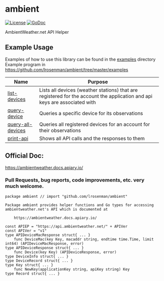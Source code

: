 # ambient
[![License](https://img.shields.io/badge/License-BSD%202--Clause-orange.svg)](https://opensource.org/licenses/BSD-2-Clause)
[![GoDoc](https://godoc.org/github.com/lrosenman/ambient?status.svg)](https://godoc.org/github.com/lrosenman/ambient)

AmbientWeather.net API Helper

## Example Usage
Examples of how to use this library can be found in the [examples](/examples) directory
Example program in https://github.com/lrosenman/ambient/tree/master/examples

| Name                                                     | Purpose                                                                                                                   |
|----------------------------------------------------------|---------------------------------------------------------------------------------------------------------------------------|
| [list-devices](/examples/list-devices/main.go)           | Lists all devices (weather stations) that are registered for the account the application and api keys are associated with |
| [query-device](/examples/query-device/main.go)           | Queries a specific device for its observations                                                                            |
| [query-all-devices](/examples/query-all-devices/main.go) | Queries all registered devices for an account for their observations                                                      |
| [print-api](/examples/print-api/main.go)                 | Shows all API calls and the responses to them                                                                             |

## Official Doc:

https://ambientweather.docs.apiary.io/

### Pull Requests, bug reports, code improvements, etc. very much welcome.


```
package ambient // import "github.com/lrosenman/ambient"

Package ambient provides helper functions and Go types for accessing
ambientweather.net's API which is documented at

    https://ambientweather.docs.apiary.io/

const APIEP = "https://api.ambientweather.net/" + APIVer
const APIVer = "v1"
type APIDeviceMacResponse struct{ ... }
    func DeviceMac(key Key, macaddr string, endtime time.Time, limit int64) (APIDeviceMacResponse, error)
type APIDeviceResponse struct{ ... }
    func Device(key Key) (APIDeviceResponse, error)
type DeviceInfo struct{ ... }
type DeviceRecord struct{ ... }
type Key struct{ ... }
    func NewKey(applicationKey string, apiKey string) Key
type Record struct{ ... }
```
